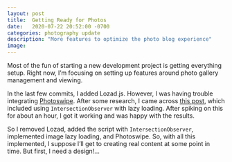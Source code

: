 ```yaml
---
layout: post
title:  Getting Ready for Photos
date:   2020-07-22 20:52:00 -0700
categories: photography update
description: "More features to optimize the photo blog experience"
image:
---
```


Most of the fun of starting a new development project is getting everything setup. Right now, I’m focusing on setting up features around photo gallery management and viewing.

In the last few commits, I added Lozad.js. However, I was having trouble integrating [Photoswipe](https://photoswipe.com). After some research, I came across [this post](https://blog.bitsrc.io/lazy-loading-images-using-the-intersection-observer-api-5a913ee226d), which included using `IntersectionObserver` with lazy loading. After spiking on this for about an hour, I got it working and was happy with the results.

So I removed Lozad, added the script with `IntersectionObserver`, implemented image lazy loading, and Photoswipe. So, with all this implemented, I suppose I’ll get to creating real content at some point in time. But first, I need a design!...
